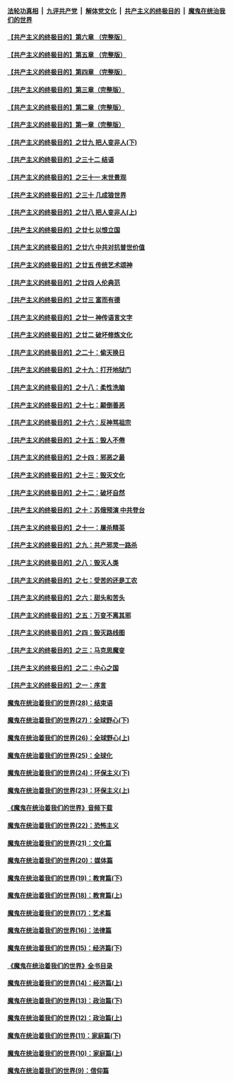 ####  [法轮功真相](../../../../basic/blob/master/README.md?t=06081531) &nbsp;|&nbsp; [九评共产党](../../../../9ping.md/blob/master/README.md?t=06081531) &nbsp;|&nbsp; [解体党文化](../../../../jtdwh.md/blob/master/README.md?t=06081531)  &nbsp;|&nbsp; [共产主义的终极目的](../../../../gczydzjmd.md/blob/master/README.md?t=06081531) &nbsp;|&nbsp; [魔鬼在统治我们的世界](../../../../mgztzwmdsj.md/blob/master/README.md?t=06081531) 

#### [【共产主义的终极目的】第六章 （完整版）](../pages/nsc422/n11428913.md?t=06081531) 

#### [【共产主义的终极目的】第五章 （完整版）](../pages/nsc422/n11428912.md?t=06081531) 

#### [【共产主义的终极目的】第四章 （完整版）](../pages/nsc422/n11428907.md?t=06081531) 

#### [【共产主义的终极目的】第三章（完整版）](../pages/nsc422/n11428848.md?t=06081531) 

#### [【共产主义的终极目的】第二章（完整版）](../pages/nsc422/n11428831.md?t=06081531) 

#### [【共产主义的终极目的】第一章（完整版）](../pages/nsc422/n11417651.md?t=06081531) 

#### [【共产主义的终极目的】之廿九 把人变非人(下)](../pages/nsc422/n11344140.md?t=06081531) 

#### [【共产主义的终极目的】之三十二 结语](../pages/nsc422/n11360535.md?t=06081531) 

#### [【共产主义的终极目的】之三十一 末世景观](../pages/nsc422/n11351129.md?t=06081531) 

#### [【共产主义的终极目的】之三十 几成狼世界](../pages/nsc422/n11348280.md?t=06081531) 

#### [【共产主义的终极目的】之廿八 把人变非人(上)](../pages/nsc422/n11340492.md?t=06081531) 

#### [【共产主义的终极目的】之廿七 以恨立国](../pages/nsc422/n11336944.md?t=06081531) 

#### [【共产主义的终极目的】之廿六 中共对抗普世价值](../pages/nsc422/n11324785.md?t=06081531) 

#### [【共产主义的终极目的】之廿五 传统艺术颂神](../pages/nsc422/n11296396.md?t=06081531) 

#### [【共产主义的终极目的】之廿四 人伦典范](../pages/nsc422/n11296397.md?t=06081531) 

#### [【共产主义的终极目的】之廿三 富而有德](../pages/nsc422/n11283598.md?t=06081531) 

#### [【共产主义的终极目的】之廿一 神传语言文字](../pages/nsc422/n11263265.md?t=06081531) 

#### [【共产主义的终极目的】之廿二 破坏修炼文化](../pages/nsc422/n11245728.md?t=06081531) 

#### [【共产主义的终极目的】之二十：偷天换日](../pages/nsc422/n11238846.md?t=06081531) 

#### [【共产主义的终极目的】之十九：打开地狱门](../pages/nsc422/n11206376.md?t=06081531) 

#### [【共产主义的终极目的】之十八：柔性洗脑](../pages/nsc422/n11199994.md?t=06081531) 

#### [【共产主义的终极目的】之十七：颠倒善恶](../pages/nsc422/n11179782.md?t=06081531) 

#### [【共产主义的终极目的】之十六：反神骂祖宗](../pages/nsc422/n11166798.md?t=06081531) 

#### [【共产主义的终极目的】之十五：毁人不倦](../pages/nsc422/n11166792.md?t=06081531) 

#### [【共产主义的终极目的】之十四：邪恶之最](../pages/nsc422/n11150249.md?t=06081531) 

#### [【共产主义的终极目的】之十三：毁灭文化](../pages/nsc422/n11135227.md?t=06081531) 

#### [【共产主义的终极目的】之十二：破坏自然](../pages/nsc422/n11135214.md?t=06081531) 

#### [【共产主义的终极目的】之十：苏俄预演 中共登台](../pages/nsc422/n11118424.md?t=06081531) 

#### [【共产主义的终极目的】之十一：屠杀精英](../pages/nsc422/n11118442.md?t=06081531) 

#### [【共产主义的终极目的】之九：共产邪灵一路杀](../pages/nsc422/n11114139.md?t=06081531) 

#### [【共产主义的终极目的】之八：毁灭人类](../pages/nsc422/n11108503.md?t=06081531) 

#### [【共产主义的终极目的】之七：受苦的还是工农](../pages/nsc422/n11101809.md?t=06081531) 

#### [【共产主义的终极目的】之六：甜头和苦头](../pages/nsc422/n11096971.md?t=06081531) 

#### [【共产主义的终极目的】之五：万变不离其邪](../pages/nsc422/n11091285.md?t=06081531) 

#### [【共产主义的终极目的】之四：毁灭路线图](../pages/nsc422/n11086284.md?t=06081531) 

#### [【共产主义的终极目的】之三：马克思魔变](../pages/nsc422/n11061941.md?t=06081531) 

#### [【共产主义的终极目的】之二：中心之国](../pages/nsc422/n11047728.md?t=06081531) 

#### [【共产主义的终极目的】之一：序言](../pages/nsc422/n11086077.md?t=06081531) 

#### [魔鬼在统治着我们的世界(28)：结束语](../pages/nsc422/n10936246.md?t=06081531) 

#### [魔鬼在统治着我们的世界(27)：全球野心(下)](../pages/nsc422/n10928319.md?t=06081531) 

#### [魔鬼在统治着我们的世界(26)：全球野心(上)](../pages/nsc422/n10900318.md?t=06081531) 

#### [魔鬼在统治着我们的世界(25)：全球化](../pages/nsc422/n10788205.md?t=06081531) 

#### [魔鬼在统治着我们的世界(24)：环保主义(下)](../pages/nsc422/n10695307.md?t=06081531) 

#### [魔鬼在统治着我们的世界(23)：环保主义(上)](../pages/nsc422/n10688613.md?t=06081531) 

#### [《魔鬼在统治着我们的世界》音频下载](../pages/nsc422/n10635553.md?t=06081531) 

#### [魔鬼在统治着我们的世界(22)：恐怖主义](../pages/nsc422/n10614727.md?t=06081531) 

#### [魔鬼在统治着我们的世界(21)：文化篇](../pages/nsc422/n10597706.md?t=06081531) 

#### [魔鬼在统治着我们的世界(20)：媒体篇](../pages/nsc422/n10586579.md?t=06081531) 

#### [魔鬼在统治着我们的世界(19)：教育篇(下)](../pages/nsc422/n10564808.md?t=06081531) 

#### [魔鬼在统治着我们的世界(18)：教育篇(上)](../pages/nsc422/n10526970.md?t=06081531) 

#### [魔鬼在统治着我们的世界(17)：艺术篇](../pages/nsc422/n10499093.md?t=06081531) 

#### [魔鬼在统治着我们的世界(16)：法律篇](../pages/nsc422/n10485969.md?t=06081531) 

#### [魔鬼在统治着我们的世界(15)：经济篇(下)](../pages/nsc422/n10469975.md?t=06081531) 

#### [《魔鬼在统治着我们的世界》全书目录](../pages/nsc422/n10464261.md?t=06081531) 

#### [魔鬼在统治着我们的世界(14)：经济篇(上)](../pages/nsc422/n10457370.md?t=06081531) 

#### [魔鬼在统治着我们的世界(13)：政治篇(下)](../pages/nsc422/n10448270.md?t=06081531) 

#### [魔鬼在统治着我们的世界(12)：政治篇(上)](../pages/nsc422/n10444576.md?t=06081531) 

#### [魔鬼在统治着我们的世界(11)：家庭篇(下)](../pages/nsc422/n10440961.md?t=06081531) 

#### [魔鬼在统治着我们的世界(10)：家庭篇(上)](../pages/nsc422/n10435448.md?t=06081531) 

#### [魔鬼在统治着我们的世界(9)：信仰篇](../pages/nsc422/n10432159.md?t=06081531) 

